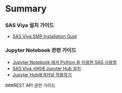 # Summary

### SAS Viya 설치 가이드

+ [SAS Viya SMP Installation Guid](./posts/SAS_Viya_SMP_Installation_guide.md)

### Jupyter Notebook 관련 가이드

+ [Jupyter Notebook 에서 Python 을 이용한 SAS 사용법](../posts/SAS_Viya_with_SWAT_on_jupyter_notebook.md)
+ [SAS Viya 서버에 Jupyter Hub 설치](../posts/SAS_Viya_JupyterHub_install.md)
+ [Jupyter Hub에 R커널 적용하기](../posts/Jupyter_Hub_R_kernel.md)

###REST API 관련 가이드





